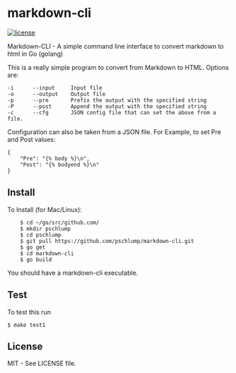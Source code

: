 markdown-cli
============
 
[![license](http://img.shields.io/badge/license-MIT-red.svg?style=flat)](https://raw.githubusercontent.com/pschlump/Go-FTL/master/LICENSE)

Markdown-CLI - A simple command line interface to convert markdown to html in Go (golang)

This is a really simple program to convert from Markdown to HTML.  Options are:

	-i		--input		Input file
	-o		--output	Output file
	-p		--pre		Prefix the output with the specified string
	-P 		--post		Append the output with the specified string
	-c		--cfg		JSON config file that can set the above from a file.

Configuration can also be taken from a JSON file.  For Example, to set Pre and Post values:

	{
		"Pre": "{% body %}\n",
		"Post": "{% bodyend %}\n"
	}

Install
-------------

To Install (for Mac/Linux):
```
	$ cd ~/go/src/github.com/
	$ mkdir pschlump
	$ cd pschlump
	$ git pull https://github.com/pschlump/markdown-cli.git
	$ go get
	$ cd markdown-cli
	$ go build
```

You should have a markdown-cli executable.

Test
------------------

To test this run 

	$ make test1

License
-------

MIT - See LICENSE file.



